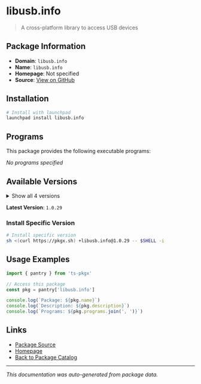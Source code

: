 # libusb.info

> A cross-platform library to access USB devices

## Package Information

- **Domain**: `libusb.info`
- **Name**: `libusb.info`
- **Homepage**: Not specified
- **Source**: [View on GitHub](https://github.com/pkgxdev/pantry/tree/main/projects/libusb.info/package.yml)

## Installation

```bash
# Install with launchpad
launchpad install libusb.info
```

## Programs

This package provides the following executable programs:

*No programs specified*

## Available Versions

<details>
<summary>Show all 4 versions</summary>

- `1.0.29`, `1.0.28`, `1.0.27`, `1.0.26`

</details>

**Latest Version**: `1.0.29`

### Install Specific Version

```bash
# Install specific version
sh <(curl https://pkgx.sh) +libusb.info@1.0.29 -- $SHELL -i
```

## Usage Examples

```typescript
import { pantry } from 'ts-pkgx'

// Access this package
const pkg = pantry['libusb.info']

console.log(`Package: ${pkg.name}`)
console.log(`Description: ${pkg.description}`)
console.log(`Programs: ${pkg.programs.join(', ')}`)
```

## Links

- [Package Source](https://github.com/pkgxdev/pantry/tree/main/projects/libusb.info/package.yml)
- [Homepage](#)
- [Back to Package Catalog](../../package-catalog.md)

---

*This documentation was auto-generated from package data.*
